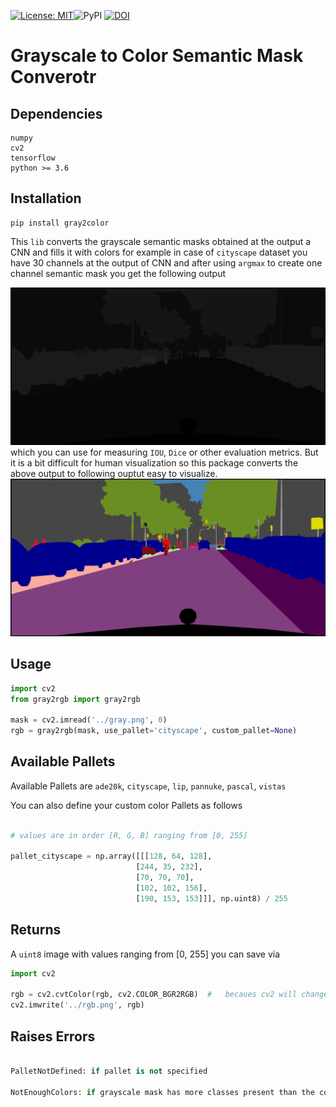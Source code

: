 [![License: MIT](https://img.shields.io/badge/License-MIT-yellow.svg)](https://opensource.org/licenses/MIT)![PyPI](https://img.shields.io/pypi/v/two) [![DOI](https://zenodo.org/badge/357129295.svg)](https://zenodo.org/badge/latestdoi/357129295)
# Grayscale to Color Semantic Mask Converotr

## Dependencies

```
numpy
cv2
tensorflow
python >= 3.6
```

## Installation

```
pip install gray2color
```

This `lib` converts the grayscale semantic masks obtained at the output a CNN and fills it with colors for example in case of 
`cityscape` dataset you have 30 channels at the output of CNN and after using `argmax` to create one channel semantic mask you
get the following output

![alt text](https://github.com/Mr-TalhaIlyas/Converting-Grayscale-Semantic-Masks-to-Color/raw/master/screens/gray.png?raw=true)
which you can use for measuring `IOU`, `Dice` or other evaluation metrics. But it is a bit difficult for human visualization so this package 
converts the above output to following ouptut easy to visualize.
![alt text](https://github.com/Mr-TalhaIlyas/Converting-Grayscale-Semantic-Masks-to-Color/raw/master/screens/rgb.png)
## Usage

```python
import cv2
from gray2rgb import gray2rgb

mask = cv2.imread('../gray.png', 0)
rgb = gray2rgb(mask, use_pallet='cityscape', custom_pallet=None)

```
## Available Pallets
Available Pallets are `ade20k`, `cityscape`, `lip`, `pannuke`, `pascal`, `vistas`

You can also define your custom color Pallets as follows

```python

# values are in order [R, G, B] ranging from [0, 255]

pallet_cityscape = np.array([[[128, 64, 128],
                            [244, 35, 232],
                            [70, 70, 70],
                            [102, 102, 156],
                            [190, 153, 153]]], np.uint8) / 255
```

## Returns

A `uint8` image with values ranging from [0, 255] you can save via

```python
import cv2

rgb = cv2.cvtColor(rgb, cv2.COLOR_BGR2RGB)  #   becaues cv2 will change color channels before writing
cv2.imwrite('../rgb.png', rgb)
```


## Raises Errors

```python

PalletNotDefined: if pallet is not specified

NotEnoughColors: if grayscale mask has more classes present than the colors in the pallet

```
